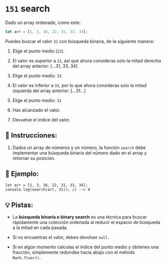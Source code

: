 # `151` search

Dado un array ordenado, como este:

```js
let arr = [1, 3, 16, 22, 31, 33, 34];
```

Puedes buscar el valor `31` con búsqueda binaria, de la siguiente manera:

1. Elige el punto medio (`22`).

2. El valor es superior a `22`, así que ahora consideras solo la mitad derecha del array anterior: [...31, 33, 34]

3. Elige el punto medio: `33`.

4. El valor es inferior a `33`, por lo que ahora consideras solo la mitad izquierda del array anterior: [...31...]

5. Elige el punto medio: `31`

6. Has alcanzado el valor.

7. Devuelve el índice del valor.

## 📝 Instrucciones:

1. Dados un array de números y un número, la función `search` debe implementar una búsqueda binaria del número dado en el array y retornar su posición.

## 📎 Ejemplo: 

```Js
let arr = [1, 3, 16, 22, 31, 33, 34];
console.log(search(arr, 31)); // --> 4
```

## 💡 Pistas:

+ La **búsqueda binaria o binary search** es una técnica para buscar rápidamente una colección ordenada al reducir el espacio de búsqueda a la mitad en cada pasada.

+ Si no encuentras el valor, debes devolver `null`.

+ Si en algún momento calculas el índice del punto medio y obtienes una fracción, simplemente redondee hacia abajo con el método `Math.floor()`.



